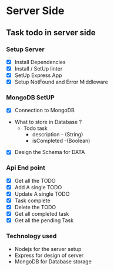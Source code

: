 <!-- @format -->

# Server Side

## Task todo in server side

### Setup Server

- [x] Install Dependencies
- [x] Install / SetUp linter
- [x] SetUp Express App
- [x] Setup NotFound and Error Middleware
      <br>

###  MongoDB SetUP

- [x] Connection to MongoDB
- What to store in Database ?
  - Todo task
    - description - (String)
    - isCompleted -(Boolean)
- [x] Design the Schema for DATA
  <br>

###  Api End point

- [x] Get all the TODO
- [x] Add A single TODO
- [x] Update A single TODO
- [x] Task complete
- [x] Delete the TODO
- [x] Get all completed task
- [x] Get all the pending Task

### Technology used

- Nodejs for the server setup
- Express for design of server
- MongoDB for Database storage
